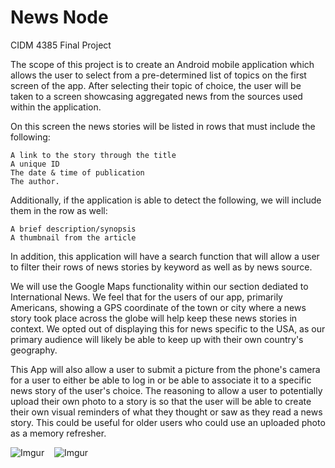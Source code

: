 # News Node <br>

CIDM 4385 Final Project

The scope of this project is to create an Android mobile application which allows the user to select from a pre-determined list of topics on the first screen of the app. After selecting their topic of choice, the user will be taken to a screen showcasing aggregated news from the sources used within the application.

On this screen the news stories will be listed in rows that must include the following:

    A link to the story through the title
    A unique ID
    The date & time of publication
    The author.

Additionally, if the application is able to detect the following, we will include them in the row as well:

    A brief description/synopsis
    A thumbnail from the article

In addition, this application will have a search function that will allow a user to filter their rows of news stories by keyword as well as by news source.

We will use the Google Maps functionality within our section dediated to International News. We feel that for the users of our app, primarily Americans, showing a GPS coordinate of the town or city where a news story took place across the globe will help keep these news stories in context. We opted out of displaying this for news specific to the USA, as our primary audience will likely be able to keep up with their own country's geography.

This App will also allow a user to submit a picture from the phone's camera for a user to either be able to log in or be able to associate it to a specific news story of the user's choice. The reasoning to allow a user to potentially upload their own photo to a story is so that the user will be able to create their own visual reminders of what they thought or saw as they read a news story. This could be useful for older users who could use an uploaded photo as a memory refresher.   

![Imgur](https://i.imgur.com/7gltj7W.png) &nbsp;&nbsp;&nbsp;![Imgur](https://i.imgur.com/nBbv3QM.png) 
